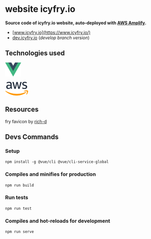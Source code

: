 # website icyfry.io

<b>Source code of icyfry.io website, auto-deployed with [AWS Amplify](https://aws.amazon.com/fr/amplify/).</b>

* [www.icyfry.io](https://www.icyfry.io/)
* [dev.icyfry.io](https://dev.icyfry.io/) (*develop branch version*)

## Technologies used

<a href="https://vuejs.org/" target="_blank"><img src="doc/vue.js.png" alt="vue.js" title="vue.js" height="45"/></a>

<a href="https://aws.amazon.com/" target="_blank"><img src="doc/aws.png" alt="aws" title="aws" height="45"/></a>

## Resources

fry favicon by [rich-d](http://www.softicons.com/designers/rich-d) 

## Devs Commands

### Setup
```
npm install -g @vue/cli @vue/cli-service-global
```

### Compiles and minifies for production
```
npm run build
```

### Run tests
```
npm run test
```

### Compiles and hot-reloads for development
```
npm run serve
```
